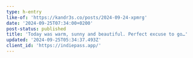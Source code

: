 ```yaml
---
type: h-entry
like-of: 'https://kandr3s.co/posts/2024-09-24-xpmrg'
date: '2024-09-25T07:34:00+0200'
post-status: published
title: 'Today was warm, sunny and beautiful. Perfect excuse to go…'
updated: '2024-09-25T05:34:37.493Z'
client_id: 'https://indiepass.app/'
---
```


